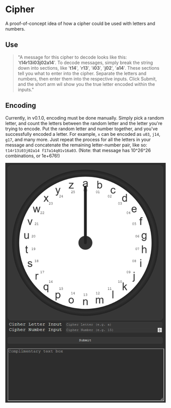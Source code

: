 # Cipher
A proof-of-concept idea of how a cipher could be used with letters and numbers.

## Use
> "A message for this cipher to decode looks like this: '__t14r13i03j02a14__'. To decode messages, simply break the string down into sections, like '__t14__', '__r13__', '__i03__', '__j02__', '__a14__'. These sections tell you what to enter into the cipher. Separate the letters and numbers, then enter them into the respective inputs. Click Submit, and the short arm wil show you the true letter encoded within the inputs."

## Encoding
Currently, in v0.1.0, encoding must be done manually. Simply pick a random letter, and count the letters between the random letter and the letter you're trying to encode. Put the random letter and number together, and you've successfully encoded a letter. For example, `x` can be encoded as `u03`, `j14`, `g17`, and many more. Just repeat the process for all the letters in your message and concatenate the remaining letter-number pair, like so: `t14r13i03j02a14 f17a14q01v16a03`. (Note: that message has 10^26^26 combinations, or 1e+676!)

<img src="demo.PNG" alt="Cipher"/>
